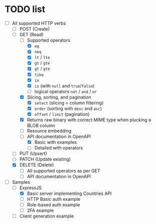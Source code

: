 # TODO list

- [ ] All supported HTTP verbs
    - [ ] POST (Create)
    - [ ] GET (Read)
        - [ ] Supported operators
            - [x] `eq`
            - [x] `neq`
            - [x] `lt` / `lte`
            - [x] `gt` / `gte`
            - [x] `gt` / `gte`
            - [x] `like`
            - [x] `in`
            - [x] `is` (with `null` and `true`/`false`)
            - [ ] logical operators `not` / `and` / `or`
        - [x] Slicing, sorting, and pagination
            - [x] `select` (slicing = column filtering)
            - [x] `order` (sorting with `desc` and `asc`)
            - [x] `offset` / `limit` (pagination)
        - [x] Returns raw binary with correct MIME type when plucking a BLOB column
        - [ ] Resource embedding
        - [ ] API documentation in OpenAPI 
            - [x] Basic with examples
            - [ ] Detailed with operators
    - [ ] PUT (Upsert)
    - [ ] PATCH (Update existing)
    - [x] DELETE (Delete)
        - [ ] All supported operators as per GET
        - [ ] API documentation in OpenAPI 
- [ ] Samples
    - [ ] ExpressJS
        - [x] Basic server implementing Countries API
        - [ ] HTTP Basic auth example
        - [ ] Role-based auth example
        - [ ] 2FA example
    - [ ] Client generation example